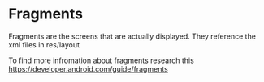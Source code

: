 # Fragments

Fragments are the screens that are actually displayed. They reference the xml files in res/layout

To find more infromation about fragments research this https://developer.android.com/guide/fragments
